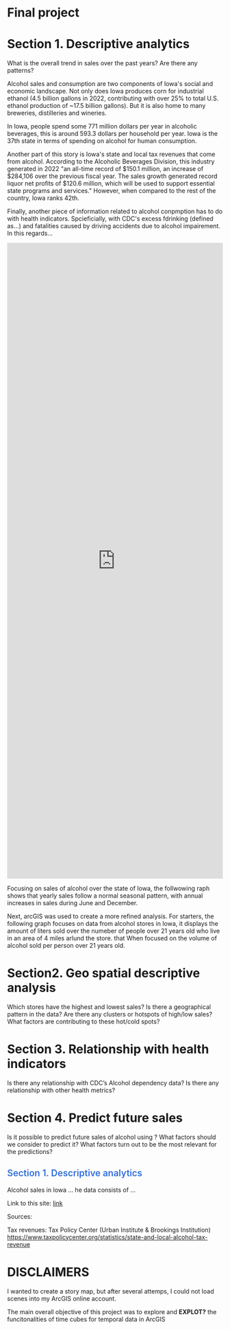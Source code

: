 <html>
<head>
<style>
img {
  /* border: 1px solid #ddd; */
  /* border-radius: 6px; */
  /* padding: 2px; */
  /* padding-right: 16px; */
}
/* img.Hover:hover {
  opacity: 1;
} */
img.Photo {
   float: left;
   padding-right: 16px;
}
img.Photo2 {
   float: right;
   padding-right: 16px;
}
img.Graph {
   float: right;
   padding-right: 4px;
}
h1.main {
  color: #1E4385;
  font-family: Verdana;
  text-align: center;
  font-weight: 700;
}
h2{
  color: #326FDC;
  font-weight: 600;
}
a:hover{
  /* opacity: 0.35 */
  color: #e32636
}

</style>
</head>
<body>

<h1> Final project </h1>

<h1> Section 1. Descriptive analytics </h1>
What is the overall trend in sales over the past years?
Are there any patterns?


Alcohol sales and consumption are two components of Iowa's social and economic landscape. Not only does Iowa produces corn for industrial ethanol (4.5 billion gallons in 2022, contributing with over 25% to total U.S. ethanol production of ~17.5 billion gallons). But it is also home to many breweries, distilleries and wineries.

In Iowa, people spend some 771 million dollars per year in alcoholic beverages, this is around 593.3 dollars per household per year. Iowa is the 37th state in terms of spending on alcohol for human consumption. 

Another part of this story is Iowa's state and local tax revenues that come from alcohol. According to the Alcoholic Beverages Division, this industry generated in 2022  "an all-time record of $150.1 million, an increase of $284,106 over the previous fiscal year. The sales growth generated record liquor net profits of $120.6 million, which will be used to support essential state programs and services." However, when compared to the rest of the country, Iowa ranks 42th.


Finally, another piece of information related to alcohol conpmption has to do with health indicators. Spcieficially, with CDC's excess fdrinking (defined as...) and fatalities caused by driving accidents due to alcohol impairement. In this regards...
<br>








<iframe src="https://insights.arcgis.com/#/embed/4b198e5dff234c64a253568b122888d0" width="100%" height="1480" frameborder="0"></iframe>

Focusing on sales of alcohol over the state of Iowa, the follwowing raph shows that yearly sales follow a normal seasonal pattern, with annual increases in sales during June and December. 


Next, arcGIS was used to create a more refined analysis. For starters, the following graph focuses on data from alcohol stores in Iowa, it displays the amount of liters sold over the numeber of people over 21 years old who live in an area of 4 miles arlund the store. that When focused on the volume of alcohol sold per person over 21 years old. 
<br>






<h1> Section2. Geo spatial descriptive analysis </h1>
Which stores have the highest and lowest sales?
Is there a geographical pattern in the data?
Are there any clusters or hotspots of high/low sales?
What factors are contributing to these hot/cold spots?






<h1> Section 3. Relationship with health indicators </h1>
Is there any relationship with CDC’s Alcohol dependency data?
Is there any relationship with other health metrics?

<h1> Section 4. Predict future sales </h1>
Is it possible to predict future sales of alcohol using ?
What factors should we consider to predict it?
What factors turn out to be the most relevant for the predictions?



<h2> Section 1. Descriptive analytics </h2>
Alcohol sales in Iowa ...
he data consists of ...







Link to this site: <a href = "https://ribarragi.github.io/GIS_portfolio/Final_project_report.html" > link </a>


Sources:

Tax revenues: Tax Policy Center (Urban Institute & Brookings Institution) https://www.taxpolicycenter.org/statistics/state-and-local-alcohol-tax-revenue


<h1>DISCLAIMERS</h1>
I wanted to create a story map, but after several attemps, I could not load scenes into my ArcGIS online account.

The main overall objective of this project was to explore and <b>EXPLOT?</b> the funcitonalities of time cubes for temporal data in ArcGIS
